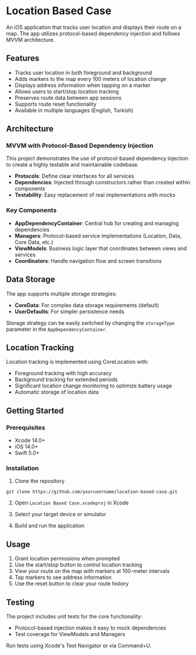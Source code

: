 # Location Based Case

An iOS application that tracks user location and displays their route on a map. The app utilizes protocol-based dependency injection and follows MVVM architecture.

## Features

- Tracks user location in both foreground and background
- Adds markers to the map every 100 meters of location change
- Displays address information when tapping on a marker
- Allows users to start/stop location tracking
- Preserves route data between app sessions
- Supports route reset functionality
- Available in multiple languages (English, Turkish)

## Architecture

### MVVM with Protocol-Based Dependency Injection

This project demonstrates the use of protocol-based dependency injection to create a highly testable and maintainable codebase.

- **Protocols**: Define clear interfaces for all services
- **Dependencies**: Injected through constructors rather than created within components
- **Testability**: Easy replacement of real implementations with mocks

### Key Components

- **AppDependencyContainer**: Central hub for creating and managing dependencies
- **Managers**: Protocol-based service implementations (Location, Data, Core Data, etc.)
- **ViewModels**: Business logic layer that coordinates between views and services
- **Coordinators**: Handle navigation flow and screen transitions

## Data Storage

The app supports multiple storage strategies:

- **CoreData**: For complex data storage requirements (default)
- **UserDefaults**: For simpler persistence needs

Storage strategy can be easily switched by changing the `storageType` parameter in the `AppDependencyContainer`.

## Location Tracking

Location tracking is implemented using CoreLocation with:

- Foreground tracking with high accuracy
- Background tracking for extended periods
- Significant location change monitoring to optimize battery usage
- Automatic storage of location data

## Getting Started

### Prerequisites

- Xcode 14.0+
- iOS 14.0+
- Swift 5.0+

### Installation

1. Clone the repository
```
git clone https://github.com/yourusername/location-based-case.git
```

2. Open `Location Based Case.xcodeproj` in Xcode

3. Select your target device or simulator

4. Build and run the application

## Usage

1. Grant location permissions when prompted
2. Use the start/stop button to control location tracking
3. View your route on the map with markers at 100-meter intervals
4. Tap markers to see address information
5. Use the reset button to clear your route history

## Testing

The project includes unit tests for the core functionality:

- Protocol-based injection makes it easy to mock dependencies
- Test coverage for ViewModels and Managers

Run tests using Xcode's Test Navigator or via Command+U.
